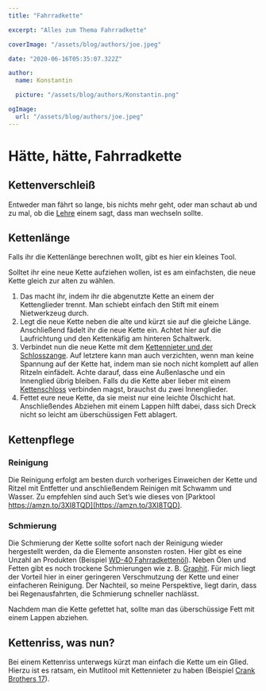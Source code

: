 ```yaml
---
title: "Fahrradkette"

excerpt: "Alles zum Thema Fahrradkette"

coverImage: "/assets/blog/authors/joe.jpeg"

date: "2020-06-16T05:35:07.322Z"

author:
  name: Konstantin

  picture: "/assets/blog/authors/Konstantin.png"

ogImage:
  url: "/assets/blog/authors/joe.jpeg"
---
```


# Hätte, hätte, Fahrradkette

## Kettenverschleiß

Entweder man fährt so lange, bis nichts mehr geht, oder man schaut ab und zu mal, ob die [Lehre](https://amzn.to/3wjpttZ) einem sagt, dass man wechseln sollte.

## Kettenlänge

Falls ihr die Kettenlänge berechnen wollt, gibt es hier ein kleines Tool.

Solltet ihr eine neue Kette aufziehen wollen, ist es am einfachsten, die neue Kette gleich zur alten zu wählen.

1. Das macht ihr, indem ihr die abgenutzte Kette an einem der Kettenglieder trennt. Man schiebt einfach den Stift mit einem Nietwerkzeug durch.
2. Legt die neue Kette neben die alte und kürzt sie auf die gleiche Länge. Anschließend fädelt ihr die neue Kette ein. Achtet hier auf die Laufrichtung und den Kettenkäfig am hinteren Schaltwerk.
3. Verbindet nun die neue Kette mit dem [Kettennieter und der Schlosszange](https://amzn.to/3XLDFYj). Auf letztere kann man auch verzichten, wenn man keine Spannung auf der Kette hat, indem man sie noch nicht komplett auf allen Ritzeln einfädelt. Achte darauf, dass eine Außenlasche und ein Innenglied übrig bleiben. Falls du die Kette aber lieber mit einem [Kettenschloss](https://amzn.to/3Xw5qo7) verbinden magst, brauchst du zwei Innenglieder.
4. Fettet eure neue Kette, da sie meist nur eine leichte Ölschicht hat. Anschließendes Abziehen mit einem Lappen hilft dabei, dass sich Dreck nicht so leicht am überschüssigen Fett ablagert.

## Kettenpflege

### Reinigung

Die Reinigung erfolgt am besten durch vorheriges Einweichen der Kette und Ritzel mit Entfetter und anschließendem Reinigen mit Schwamm und Wasser. Zu empfehlen sind auch Set’s wie dieses von [Parktool https://amzn.to/3XI8TQD](https://amzn.to/3XI8TQD).

### Schmierung

Die Schmierung der Kette sollte sofort nach der Reinigung wieder hergestellt werden, da die Elemente ansonsten rosten. Hier gibt es eine Unzahl an Produkten (Beispiel [WD-40 Fahrradkettenöl](https://amzn.to/3DoZ9Tc)). Neben Ölen und Fetten gibt es noch trockene Schmierungen wie z. B. [Graphit](https://amzn.to/40bkklu). Für mich liegt der Vorteil hier in einer geringeren Verschmutzung der Kette und einer einfacheren Reinigung. Der Nachteil, so meine Perspektive, liegt darin, dass bei Regenausfahrten, die Schmierung schneller nachlässt.

Nachdem man die Kette gefettet hat, sollte man das überschüssige Fett mit einem Lappen abziehen.

## Kettenriss, was nun?

Bei einem Kettenriss unterwegs kürzt man einfach die Kette um ein Glied. Hierzu ist es ratsam, ein Mutlitool mit Kettennieter zu haben (Beispiel [Crank Brothers 17](https://amzn.to/3JiaqIF)).
